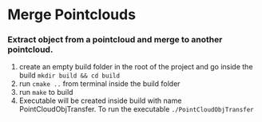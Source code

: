 # Merge Pointclouds

### Extract object from a pointcloud and merge to another pointcloud.


1. create an empty build folder in the root of the project and go inside the build ```mkdir build && cd build```
2. run ```cmake ..``` from terminal inside the build folder
3. run ```make``` to build
4. Executable will be created inside build with name PointCloudObjTransfer. To run the executable  ```./PointCloudObjTransfer```